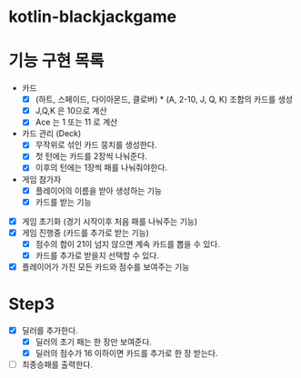 # kotlin-blackjackgame

# 기능 구현 목록 
- 카드
  - [x] (하트, 스페이드, 다이아몬드, 클로버) * (A, 2-10, J, Q, K) 조합의 카드를 생성
  - [x] J,Q,K 은 10으로 계산
  - [x] Ace 는 1 또는 11 로 계산
  
- 카드 관리 (Deck)
  - [x] 무작위로 섞인 카드 뭉치를 생성한다.
  - [x] 첫 턴에는 카드를 2장씩 나눠준다.
  - [x] 이후의 턴에는 1장씩 패를 나눠줘야한다.
- 게임 참가자
  - [x] 플레이어의 이름을 받아 생성하는 기능
  - [x] 카드를 받는 기능
- [x] 게임 초기화 (경기 시작이후 처음 패를 나눠주는 기능)
- [x] 게임 진행중 (카드를 추가로 받는 기능)
  - [x] 점수의 합이 21이 넘지 않으면 계속 카드를 뽑을 수 있다.
  - [x] 카드를 추가로 받을지 선택할 수 있다. 
- [x] 플레이어가 가진 모든 카드와 점수를 보여주는 기능

# Step3

- [x] 딜러를 추가한다.
  - [x] 딜러의 초기 패는 한 장만 보여준다. 
  - [x] 딜러의 점수가 16 이하이면 카드를 추가로 한 장 받는다. 
- [ ] 최종승패를 출력한다.
